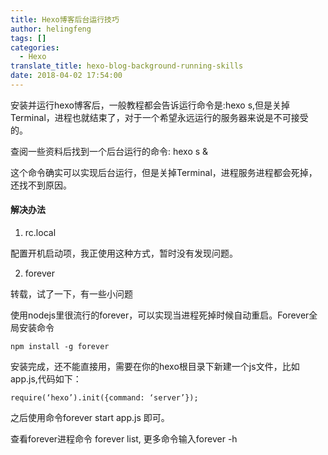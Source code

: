 ```yaml
---
title: Hexo博客后台运行技巧
author: helingfeng
tags: []
categories:
  - Hexo
translate_title: hexo-blog-background-running-skills
date: 2018-04-02 17:54:00
---
```

安装并运行hexo博客后，一般教程都会告诉运行命令是:hexo s,但是关掉Terminal，进程也就结束了，对于一个希望永远运行的服务器来说是不可接受的。

查阅一些资料后找到一个后台运行的命令: hexo s &

这个命令确实可以实现后台运行，但是关掉Terminal，进程服务进程都会死掉，还找不到原因。


#### 解决办法

1. rc.local 

配置开机启动项，我正使用这种方式，暂时没有发现问题。


2. forever


转载，试了一下，有一些小问题


使用nodejs里很流行的forever，可以实现当进程死掉时候自动重启。Forever全局安装命令

```shell
npm install -g forever
```

安装完成，还不能直接用，需要在你的hexo根目录下新建一个js文件，比如app.js,代码如下：

```
require(‘hexo’).init({command: ‘server’});
```

之后使用命令forever start app.js 即可。

查看forever进程命令 forever list, 更多命令输入forever -h